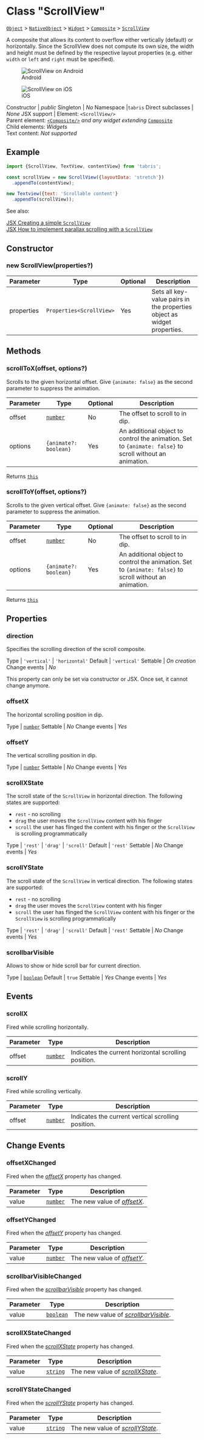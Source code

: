 ---
---
# Class "ScrollView"

<span style="white-space:nowrap;">[`Object`](https://developer.mozilla.org/en-US/docs/Web/JavaScript/Reference/Global_Objects/Object)</span> > <span style="white-space:nowrap;">[`NativeObject`](NativeObject.md)</span> > <span style="white-space:nowrap;">[`Widget`](Widget.md)</span> > <span style="white-space:nowrap;">[`Composite`](Composite.md)</span> > <span style="white-space:nowrap;">[`ScrollView`](ScrollView.md)</span>

A composite that allows its content to overflow either vertically (default) or horizontally. Since the ScrollView does not compute its own size, the width and height must be defined by the respective layout properties (e.g. either `width` or `left` and `right` must be specified).


<div class="tabris-image"><figure><div><img srcset="img/android/ScrollView.png 2x" src="img/android/ScrollView.png" alt="ScrollView on Android"/></div><figcaption>Android</figcaption></figure><figure><div><img srcset="img/ios/ScrollView.png 2x" src="img/ios/ScrollView.png" alt="ScrollView on iOS"/></div><figcaption>iOS</figcaption></figure></div>

Constructor | *public*
Singleton | *No*
Namespace |`tabris`
Direct subclasses | *None*
JSX support | Element: `<ScrollView/>`<br/>Parent element: [`<Composite/>`](Composite.md) *and any widget extending* <span style="white-space:nowrap;">[`Composite`](Composite.md)</span><br/>Child elements: *Widgets*<br/>Text content: *Not supported*<br/>

## Example
```js
import {ScrollView, TextView, contentView} from 'tabris';

const scrollView = new ScrollView({layoutData: 'stretch'})
  .appendTo(contentView);

new Textview({text: 'Scrollable content'}
  .appendTo(scrollView));
```

See also:
  
[<span class='language jsx'>JSX</span> Creating a simple `ScrollView`](https://playground.tabris.com/?gitref=v3.0.0&snippet=scrollview.jsx)  
[<span class='language jsx'>JSX</span> How to implement parallax scrolling with a `ScrollView`](https://playground.tabris.com/?gitref=v3.0.0&snippet=scrollview-parallax.jsx)

## Constructor

### new ScrollView(properties?)

Parameter|Type|Optional|Description
-|-|-|-
properties | <span style="white-space:nowrap;">`Properties<ScrollView>`</span> | Yes | Sets all key-value pairs in the properties object as widget properties.

## Methods

### scrollToX(offset, options?)



Scrolls to the given horizontal offset. Give `{animate: false}` as the second parameter to suppress the animation.


Parameter|Type|Optional|Description
-|-|-|-
offset | <span style="white-space:nowrap;">[`number`](https://developer.mozilla.org/en-US/docs/Web/JavaScript/Data_structures#Number_type)</span> | No | The offset to scroll to in dip.
options | <span style="white-space:nowrap;">`{animate?: boolean}`</span> | Yes | An additional object to control the animation. Set to `{animate: false}` to scroll without an animation.


Returns <span style="white-space:nowrap;">[`this`](#)</span>

### scrollToY(offset, options?)



Scrolls to the given vertical offset. Give `{animate: false}` as the second parameter to suppress the animation.


Parameter|Type|Optional|Description
-|-|-|-
offset | <span style="white-space:nowrap;">[`number`](https://developer.mozilla.org/en-US/docs/Web/JavaScript/Data_structures#Number_type)</span> | No | The offset to scroll to in dip.
options | <span style="white-space:nowrap;">`{animate?: boolean}`</span> | Yes | An additional object to control the animation. Set to `{animate: false}` to scroll without an animation.


Returns <span style="white-space:nowrap;">[`this`](#)</span>


## Properties

### direction


Specifies the scrolling direction of the scroll composite.

Type | `'vertical'` \| `'horizontal'`
Default | `'vertical'`
Settable | *On creation*
Change events | *No*




This property can only be set via constructor or JSX. Once set, it cannot change anymore.

### offsetX


The horizontal scrolling position in dip.

Type | <span style="white-space:nowrap;">[`number`](https://developer.mozilla.org/en-US/docs/Web/JavaScript/Data_structures#Number_type)</span>
Settable | *No*
Change events | *Yes*




### offsetY


The vertical scrolling position in dip.

Type | <span style="white-space:nowrap;">[`number`](https://developer.mozilla.org/en-US/docs/Web/JavaScript/Data_structures#Number_type)</span>
Settable | *No*
Change events | *Yes*




### scrollXState


The scroll state of the `ScrollView` in horizontal direction. The following states are supported:

* `rest` - no scrolling
* `drag` the user moves the `ScrollView` content with his finger
* `scroll` the user has flinged the content with his finger or the `ScrollView` is scrolling programmatically

Type | `'rest'` \| `'drag'` \| `'scroll'`
Default | `'rest'`
Settable | *No*
Change events | *Yes*




### scrollYState


The scroll state of the `ScrollView` in vertical direction. The following states are supported:

* `rest` - no scrolling
* `drag` the user moves the `ScrollView` content with his finger
* `scroll` the user has flinged the `ScrollView` content with his finger or the `ScrollView` is scrolling programmatically

Type | `'rest'` \| `'drag'` \| `'scroll'`
Default | `'rest'`
Settable | *No*
Change events | *Yes*




### scrollbarVisible


Allows to show or hide scroll bar for current direction.

Type | <span style="white-space:nowrap;">[`boolean`](https://developer.mozilla.org/en-US/docs/Web/JavaScript/Data_structures#Boolean_type)</span>
Default | `true`
Settable | *Yes*
Change events | *Yes*





## Events

### scrollX

Fired while scrolling horizontally.

Parameter|Type|Description
-|-|-
offset | <span style="white-space:nowrap;">[`number`](https://developer.mozilla.org/en-US/docs/Web/JavaScript/Data_structures#Number_type)</span> | Indicates the current horizontal scrolling position.

### scrollY

Fired while scrolling vertically.

Parameter|Type|Description
-|-|-
offset | <span style="white-space:nowrap;">[`number`](https://developer.mozilla.org/en-US/docs/Web/JavaScript/Data_structures#Number_type)</span> | Indicates the current vertical scrolling position.

## Change Events

### offsetXChanged

Fired when the [*offsetX*](#offsetx) property has changed.

Parameter|Type|Description
-|-|-
value | <span style="white-space:nowrap;">[`number`](https://developer.mozilla.org/en-US/docs/Web/JavaScript/Data_structures#Number_type)</span> | The new value of [*offsetX*](#offsetx).

### offsetYChanged

Fired when the [*offsetY*](#offsety) property has changed.

Parameter|Type|Description
-|-|-
value | <span style="white-space:nowrap;">[`number`](https://developer.mozilla.org/en-US/docs/Web/JavaScript/Data_structures#Number_type)</span> | The new value of [*offsetY*](#offsety).

### scrollbarVisibleChanged

Fired when the [*scrollbarVisible*](#scrollbarvisible) property has changed.

Parameter|Type|Description
-|-|-
value | <span style="white-space:nowrap;">[`boolean`](https://developer.mozilla.org/en-US/docs/Web/JavaScript/Data_structures#Boolean_type)</span> | The new value of [*scrollbarVisible*](#scrollbarvisible).

### scrollXStateChanged

Fired when the [*scrollXState*](#scrollxstate) property has changed.

Parameter|Type|Description
-|-|-
value | <span style="white-space:nowrap;">[`string`](https://developer.mozilla.org/en-US/docs/Web/JavaScript/Data_structures#String_type)</span> | The new value of [*scrollXState*](#scrollxstate).

### scrollYStateChanged

Fired when the [*scrollYState*](#scrollystate) property has changed.

Parameter|Type|Description
-|-|-
value | <span style="white-space:nowrap;">[`string`](https://developer.mozilla.org/en-US/docs/Web/JavaScript/Data_structures#String_type)</span> | The new value of [*scrollYState*](#scrollystate).

